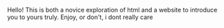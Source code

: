 Hello! This is both a novice exploration of html and a website to introduce you to yours truly. Enjoy, or don't, i dont really care

